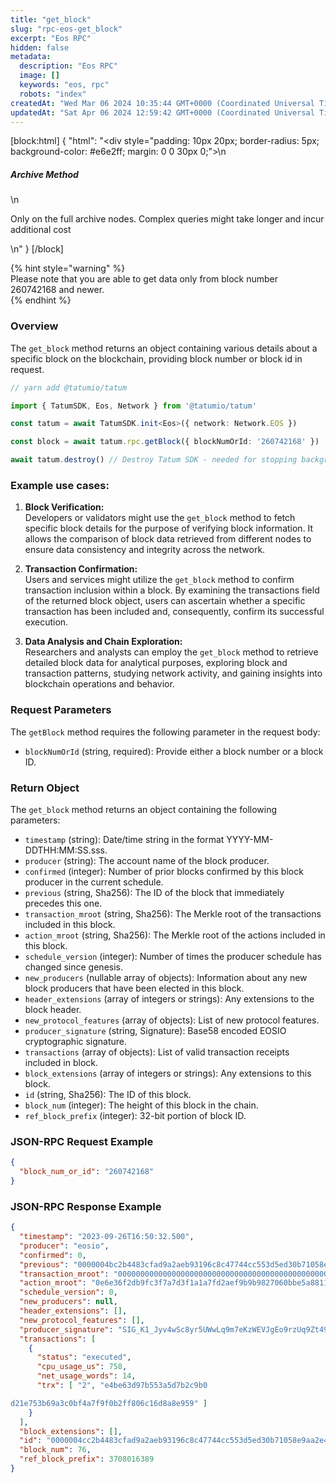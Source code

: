 ```yaml
---
title: "get_block"
slug: "rpc-eos-get_block"
excerpt: "Eos RPC"
hidden: false
metadata: 
  description: "Eos RPC"
  image: []
  keywords: "eos, rpc"
  robots: "index"
createdAt: "Wed Mar 06 2024 10:35:44 GMT+0000 (Coordinated Universal Time)"
updatedAt: "Sat Apr 06 2024 12:59:42 GMT+0000 (Coordinated Universal Time)"
---
```

[block:html]
{
  "html": "<div style=\"padding: 10px 20px; border-radius: 5px; background-color: #e6e2ff; margin: 0 0 30px 0;\">\n  <h5>Archive Method</h5>\n  <p>Only on the full archive nodes. Complex queries might take longer and incur additional cost</p>\n</div>"
}
[/block]


{% hint style="warning" %}  
Please note that you are able to get data only from block number 260742168 and newer.  
{% endhint %}

### Overview

The `get_block` method returns an object containing various details about a specific block on the blockchain, providing block number or block id in request.



```typescript
// yarn add @tatumio/tatum

import { TatumSDK, Eos, Network } from '@tatumio/tatum'

const tatum = await TatumSDK.init<Eos>({ network: Network.EOS })

const block = await tatum.rpc.getBlock({ blockNumOrId: '260742168' })

await tatum.destroy() // Destroy Tatum SDK - needed for stopping background jobs
```



### Example use cases:

1. **Block Verification:**  
   Developers or validators might use the `get_block` method to fetch specific block details for the purpose of verifying block information. It allows the comparison of block data retrieved from different nodes to ensure data consistency and integrity across the network.

2. **Transaction Confirmation:**  
   Users and services might utilize the `get_block` method to confirm transaction inclusion within a block. By examining the transactions field of the returned block object, users can ascertain whether a specific transaction has been included and, consequently, confirm its successful execution.

3. **Data Analysis and Chain Exploration:**  
   Researchers and analysts can employ the `get_block` method to retrieve detailed block data for analytical purposes, exploring block and transaction patterns, studying network activity, and gaining insights into blockchain operations and behavior.

### Request Parameters

The `getBlock` method requires the following parameter in the request body:

- `blockNumOrId` (string, required): Provide either a block number or a block ID.

### Return Object

The `get_block` method returns an object containing the following parameters:

- `timestamp` (string): Date/time string in the format YYYY-MM-DDTHH:MM:SS.sss.
- `producer` (string): The account name of the block producer.
- `confirmed` (integer): Number of prior blocks confirmed by this block producer in the current schedule.
- `previous` (string, Sha256): The ID of the block that immediately precedes this one.
- `transaction_mroot` (string, Sha256): The Merkle root of the transactions included in this block.
- `action_mroot` (string, Sha256): The Merkle root of the actions included in this block.
- `schedule_version` (integer): Number of times the producer schedule has changed since genesis.
- `new_producers` (nullable array of objects): Information about any new block producers that have been elected in this block.
- `header_extensions` (array of integers or strings): Any extensions to the block header.
- `new_protocol_features` (array of objects): List of new protocol features.
- `producer_signature` (string, Signature): Base58 encoded EOSIO cryptographic signature.
- `transactions` (array of objects): List of valid transaction receipts included in block.
- `block_extensions` (array of integers or strings): Any extensions to this block.
- `id` (string, Sha256): The ID of this block.
- `block_num` (integer): The height of this block in the chain.
- `ref_block_prefix` (integer): 32-bit portion of block ID.

### JSON-RPC Request Example

```json
{
  "block_num_or_id": "260742168"
}
```

### JSON-RPC Response Example

```json
{
  "timestamp": "2023-09-26T16:50:32.500",
  "producer": "eosio",
  "confirmed": 0,
  "previous": "0000004bc2b4483cfad9a2aeb93196c8c47744cc553d5ed30b71058e9aa2e410",
  "transaction_mroot": "0000000000000000000000000000000000000000000000000000000000000000",
  "action_mroot": "0e6e36f2db9fc3f7a7d3f1a1a7fd2aef9b9b9827060bbe5a8811e0e86e7d7d3a",
  "schedule_version": 0,
  "new_producers": null,
  "header_extensions": [],
  "new_protocol_features": [],
  "producer_signature": "SIG_K1_Jyv4wSc8yr5UWwLq9m7eKzWEVJgEo9rzUq9Zt49gCQjzjxrtBQyd1ZQsZt5Ge9wXCUsMxra1mHLJyZXFqSRcR5wSEDF1",
  "transactions": [
    {
      "status": "executed",
      "cpu_usage_us": 758,
      "net_usage_words": 14,
      "trx": [ "2", "e4be63d97b553a5d7b2c9b0

d21e753b69a3c0bf4a7f9f0b2ff806c16d8a8e959" ]
    }
  ],
  "block_extensions": [],
  "id": "0000004cc2b4483cfad9a2aeb93196c8c47744cc553d5ed30b71058e9aa2e410",
  "block_num": 76,
  "ref_block_prefix": 3708016389
}
```

